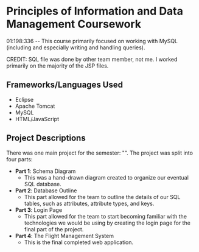 # Principles of Information and Data Management Coursework

01:198:336 -- This course primarily focused on working with MySQL (including and especially writing and handling queries). 

CREDIT: SQL file was done by other team member, not me. I worked primarily on the majority of the JSP files. 

## Frameworks/Languages Used
- Eclipse
- Apache Tomcat
- MySQL
- HTML/JavaScript

## Project Descriptions

There was one main project for the semester: "". The project was split into four parts:

- **Part 1**: Schema Diagram
  - This was a hand-drawn diagram created to organize our eventual SQL database.
- **Part 2**: Database Outline
  - This part allowed for the team to outline the details of our SQL tables, such as attributes, attribute types, and keys.
- **Part 3**: Login Page
  - This part allowed for the team to start becoming familiar with the technologies we would be using by creating the login page for the final part of the project.
- **Part 4**: The Flight Management System
  - This is the final completed web application. 
